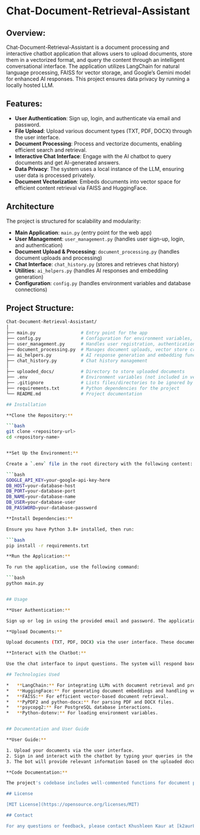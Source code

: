 # Chat-Document-Retrieval-Assistant

## Overview:
Chat-Document-Retrieval-Assistant is a document processing and interactive chatbot application that allows users to upload documents, store them in a vectorized format, and query the content through an intelligent conversational interface. The application utilizes LangChain for natural language processing, FAISS for vector storage, and Google’s Gemini model for enhanced AI responses. This project ensures data privacy by running a locally hosted LLM.

## Features:
- **User Authentication**: Sign up, login, and authenticate via email and password.
- **File Upload**: Upload various document types (TXT, PDF, DOCX) through the user interface.
- **Document Processing**: Process and vectorize documents, enabling efficient search and retrieval.
- **Interactive Chat Interface**: Engage with the AI chatbot to query documents and get AI-generated answers.
- **Data Privacy**: The system uses a local instance of the LLM, ensuring user data is processed privately.
- **Document Vectorization**: Embeds documents into vector space for efficient content retrieval via FAISS and HuggingFace.

## Architecture
The project is structured for scalability and modularity:
- **Main Application**: `main.py` (entry point for the web app)
- **User Management**: `user_management.py` (handles user sign-up, login, and authentication)
- **Document Upload & Processing**: `document_processing.py` (handles document uploads and processing)
- **Chat Interface**: `chat_history.py` (stores and retrieves chat history)
- **Utilities**: `ai_helpers.py` (handles AI responses and embedding generation)
- **Configuration**: `config.py` (handles environment variables and database connections)

## Project Structure:
```bash
Chat-Document-Retrieval-Assistant/
│
├── main.py                 # Entry point for the app
├── config.py               # Configuration for environment variables, database, and models
├── user_management.py      # Handles user registration, authentication, and email validation
├── document_processing.py  # Manages document uploads, vector store creation, and retrieval
├── ai_helpers.py           # AI response generation and embedding functions
├── chat_history.py         # Chat history management
│
├── uploaded_docs/          # Directory to store uploaded documents
├── .env                    # Environment variables (not included in version control)
├── .gitignore              # Lists files/directories to be ignored by Git
├── requirements.txt        # Python dependencies for the project
└── README.md               # Project documentation

## Installation

**Clone the Repository:**

```bash
git clone <repository-url>
cd <repository-name>


**Set Up the Environment:**

Create a `.env` file in the root directory with the following content:

```bash
GOOGLE_API_KEY=your-google-api-key-here
DB_HOST=your-database-host
DB_PORT=your-database-port
DB_NAME=your-database-name
DB_USER=your-database-user
DB_PASSWORD=your-database-password

**Install Dependencies:**

Ensure you have Python 3.8+ installed, then run:

```bash
pip install -r requirements.txt

**Run the Application:**

To run the application, use the following command:

```bash
python main.py


## Usage

**User Authentication:**

Sign up or log in using the provided email and password. The application will store hashed passwords securely in the database.

**Upload Documents:**

Upload documents (TXT, PDF, DOCX) via the user interface. These documents will be processed and stored in the `uploaded_docs/` directory.

**Interact with the Chatbot:**

Use the chat interface to input questions. The system will respond based on the context of the uploaded documents, providing relevant AI-generated answers.

## Technologies Used

*   **LangChain:** For integrating LLMs with document retrieval and processing.
*   **HuggingFace:** For generating document embeddings and handling vectorization.
*   **FAISS:** For efficient vector-based document retrieval.
*   **PyPDF2 and python-docx:** For parsing PDF and DOCX files.
*   **psycopg2:** For PostgreSQL database interactions.
*   **Python-dotenv:** For loading environment variables.


## Documentation and User Guide

**User Guide:**

1. Upload your documents via the user interface.
2. Sign in and interact with the chatbot by typing your queries in the chat interface.
3. The bot will provide relevant information based on the uploaded documents.

**Code Documentation:**

The project's codebase includes well-commented functions for document processing, user authentication, and AI response generation. Refer to `config.py` for setting up the environment variables for database and API keys.

## License

[MIT License](https://opensource.org/licenses/MIT)

## Contact

For any questions or feedback, please contact Khushleen Kaur at [k2aur8154@gmail.com].
